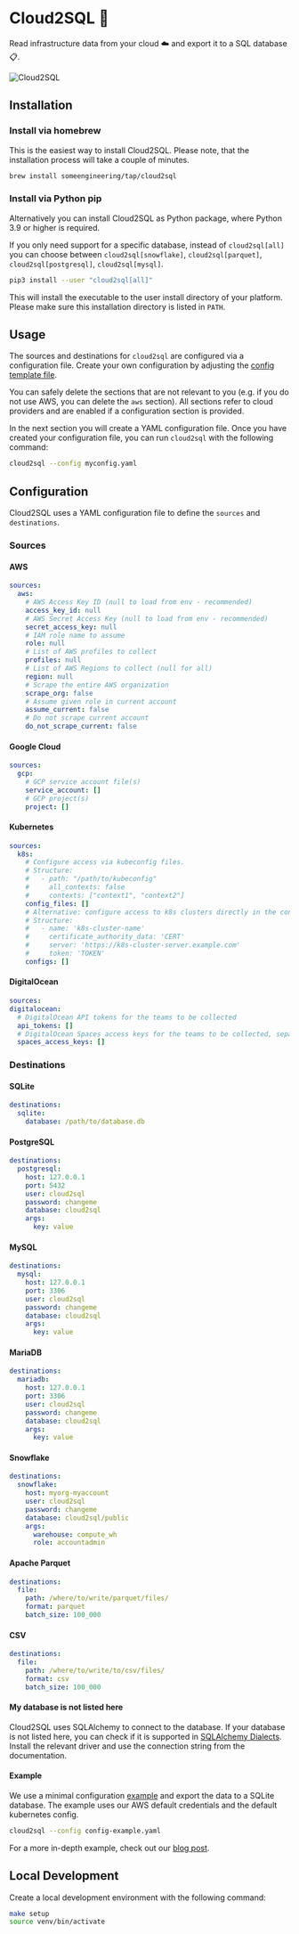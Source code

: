 # Cloud2SQL 🤩
Read infrastructure data from your cloud ☁️ and export it to a SQL database 📋.

![Cloud2SQL](misc/cloud2sql.gif)

## Installation

### Install via homebrew

This is the easiest way to install Cloud2SQL. 
Please note, that the installation process will take a couple of minutes.

```bash
brew install someengineering/tap/cloud2sql
```

### Install via Python pip

Alternatively you can install Cloud2SQL as Python package, where Python 3.9 or higher is required.

If you only need support for a specific database, instead of `cloud2sql[all]` you can choose between `cloud2sql[snowflake]`, `cloud2sql[parquet]`, `cloud2sql[postgresql]`, `cloud2sql[mysql]`.

```bash
pip3 install --user "cloud2sql[all]"
```

This will install the executable to the user install directory of your platform. Please make sure this installation directory is listed in `PATH`.


## Usage

The sources and destinations for `cloud2sql` are configured via a configuration file. Create your own configuration by adjusting the [config template file](./config-template.yaml).

You can safely delete the sections that are not relevant to you (e.g. if you do not use AWS, you can delete the `aws` section).
All sections refer to cloud providers and are enabled if a configuration section is provided.

In the next section you will create a YAML configuration file. Once you have created your configuration file, you can run `cloud2sql` with the following command:

```bash
cloud2sql --config myconfig.yaml
```

## Configuration

Cloud2SQL uses a YAML configuration file to define the `sources` and `destinations`.

### Sources

#### AWS

```yaml
sources:
  aws:
    # AWS Access Key ID (null to load from env - recommended)
    access_key_id: null
    # AWS Secret Access Key (null to load from env - recommended)
    secret_access_key: null
    # IAM role name to assume
    role: null
    # List of AWS profiles to collect
    profiles: null
    # List of AWS Regions to collect (null for all)
    region: null
    # Scrape the entire AWS organization
    scrape_org: false
    # Assume given role in current account
    assume_current: false
    # Do not scrape current account
    do_not_scrape_current: false
```

#### Google Cloud
    
```yaml
sources:
  gcp:
    # GCP service account file(s)
    service_account: []
    # GCP project(s)
    project: []
```

#### Kubernetes

```yaml
sources:
  k8s:
    # Configure access via kubeconfig files.
    # Structure:
    #   - path: "/path/to/kubeconfig"
    #     all_contexts: false
    #     contexts: ["context1", "context2"]
    config_files: []
    # Alternative: configure access to k8s clusters directly in the config.
    # Structure:
    #   - name: 'k8s-cluster-name'
    #     certificate_authority_data: 'CERT'
    #     server: 'https://k8s-cluster-server.example.com'
    #     token: 'TOKEN'
    configs: []
```

#### DigitalOcean

```yaml
sources:
digitalocean:
  # DigitalOcean API tokens for the teams to be collected
  api_tokens: []
  # DigitalOcean Spaces access keys for the teams to be collected, separated by colons
  spaces_access_keys: []
```

### Destinations

#### SQLite

```yaml
destinations:
  sqlite:
    database: /path/to/database.db
```

#### PostgreSQL

```yaml
destinations:
  postgresql:
    host: 127.0.0.1
    port: 5432
    user: cloud2sql
    password: changeme
    database: cloud2sql
    args:
      key: value
```

#### MySQL

```yaml
destinations:
  mysql:
    host: 127.0.0.1
    port: 3306
    user: cloud2sql
    password: changeme
    database: cloud2sql
    args:
      key: value
```

#### MariaDB

```yaml
destinations:
  mariadb:
    host: 127.0.0.1
    port: 3306
    user: cloud2sql
    password: changeme
    database: cloud2sql
    args:
      key: value
```

#### Snowflake

```yaml
destinations:
  snowflake:
    host: myorg-myaccount
    user: cloud2sql
    password: changeme
    database: cloud2sql/public
    args:
      warehouse: compute_wh
      role: accountadmin
```

#### Apache Parquet

```yaml
destinations:
  file:
    path: /where/to/write/parquet/files/
    format: parquet
    batch_size: 100_000
```

#### CSV

```yaml
destinations:
  file:
    path: /where/to/write/to/csv/files/
    format: csv
    batch_size: 100_000
```


#### My database is not listed here

Cloud2SQL uses SQLAlchemy to connect to the database. If your database is not listed here, you can check if it is supported in [SQLAlchemy Dialects](https://docs.sqlalchemy.org/en/20/dialects/index.html).
Install the relevant driver and use the connection string from the documentation.

#### Example

We use a minimal configuration [example](./config-example.yaml) and export the data to a SQLite database.
The example uses our AWS default credentials and the default kubernetes config.

```bash
cloud2sql --config config-example.yaml
```

For a more in-depth example, check out our [blog post](https://resoto.com/blog/2022/12/21/installing-cloud2sql).

## Local Development

Create a local development environment with the following command:

```bash
make setup
source venv/bin/activate
```

